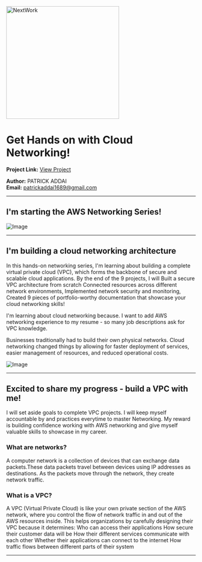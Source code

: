 <img src="https://cdn.prod.website-files.com/677c400686e724409a5a7409/6790ad949cf622dc8dcd9fe4_nextwork-logo-leather.svg" alt="NextWork" width="300" />

# Get Hands on with Cloud Networking!

**Project Link:** [View Project](http://learn.nextwork.org/projects/aws-networks-intro)

**Author:** PATRICK ADDAI  
**Email:** patrickaddai1689@gmail.com

---

## I'm starting the AWS Networking Series!

![Image](http://learn.nextwork.org/refreshed_amber_shy_cantaloupe/uploads/aws-networks-intro_ba6d42ae)

---

## I'm building a cloud networking architecture

In this hands-on networking series, I'm learning about building a complete virtual private cloud (VPC), which forms the backbone of secure and scalable cloud applications. By the end of the 9 projects, I will Built a secure VPC architecture from scratch Connected resources across different network environments, Implemented network security and monitoring, Created 9 pieces of portfolio-worthy documentation that showcase your cloud networking skills!

I'm learning about cloud networking because. I want to add AWS networking experience to my resume - so many job descriptions ask for VPC knowledge.

Businesses traditionally had to build their own physical networks. Cloud networking changed things by allowing for faster deployment of services, easier management of resources, and reduced operational costs. 

![Image](http://learn.nextwork.org/refreshed_amber_shy_cantaloupe/uploads/aws-networks-intro_a1b2c3d4)

---

## Excited to share my progress - build a VPC with me!

I will set aside goals to complete VPC projects.  I will keep myself accountable by and practices everytime to master Networking. My reward is building confidence working with AWS networking and give myself valuable skills to showcase in my career.

### What are networks?

A computer network is a collection of devices that can exchange data packets.These data packets travel between devices using IP addresses as destinations. As the packets move through the network, they create network traffic.

### What is a VPC?

A VPC (Virtual Private Cloud) is like your own private section of the AWS network, where you control the flow of network traffic in and out of the AWS resources inside.  This helps organizations by carefully designing their VPC because it determines:
Who can access their applications
How secure their customer data will be
How their different services communicate with each other
Whether their applications can connect to the internet
How traffic flows between different parts of their system

---
